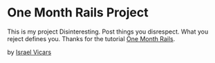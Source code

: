 # One Month Rails Project

This is my project Disinteresting. Post things you disrespect. What you reject defines you.
Thanks for the tutorial [One Month Rails](http://onemonthrails.com).

by [Israel Vicars](http://israelvicars.com)

